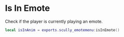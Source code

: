 # Is In Emote

Check if the player is currently playing an emote.
```lua
local isInAnim = exports.scully_emotemenu:isInEmote()
```